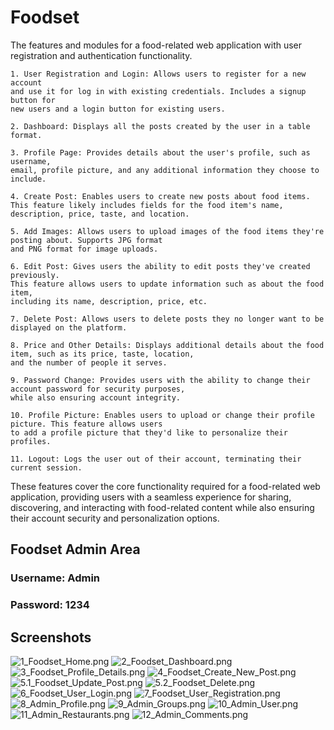 # Foodset

The features and modules for a food-related web application with user registration and authentication 
functionality.     

    1. User Registration and Login: Allows users to register for a new account 
    and use it for log in with existing credentials. Includes a signup button for 
    new users and a login button for existing users.

    2. Dashboard: Displays all the posts created by the user in a table format.

    3. Profile Page: Provides details about the user's profile, such as username, 
    email, profile picture, and any additional information they choose to include.

    4. Create Post: Enables users to create new posts about food items. 
    This feature likely includes fields for the food item's name, description, price, taste, and location.

    5. Add Images: Allows users to upload images of the food items they're posting about. Supports JPG format 
    and PNG format for image uploads.

    6. Edit Post: Gives users the ability to edit posts they've created previously. 
    This feature allows users to update information such as about the food item, 
    including its name, description, price, etc.

    7. Delete Post: Allows users to delete posts they no longer want to be displayed on the platform.

    8. Price and Other Details: Displays additional details about the food item, such as its price, taste, location, 
    and the number of people it serves.

    9. Password Change: Provides users with the ability to change their account password for security purposes,
    while also ensuring account integrity.

    10. Profile Picture: Enables users to upload or change their profile picture. This feature allows users 
    to add a profile picture that they'd like to personalize their profiles.

    11. Logout: Logs the user out of their account, terminating their current session.

These features cover the core functionality required for a food-related web application, 
providing users with a seamless experience for sharing, discovering, and interacting with 
food-related content while also ensuring their account security and personalization options.

## Foodset Admin Area
### Username: Admin
### Password: 1234

## Screenshots
![1_Foodset_Home.png](https://github.com/sibina-sto/Foodset/blob/main/image/1_Foodset_Home.png?raw=true)
![2_Foodset_Dashboard.png](https://github.com/sibina-sto/Foodset/blob/main/image/2_Foodset_Dashboard.png?raw=true)
![3_Foodset_Profile_Details.png](https://github.com/sibina-sto/Foodset/blob/main/image/3_Foodset_Profile_Details.png?raw=true)
![4_Foodset_Create_New_Post.png](https://github.com/sibina-sto/Foodset/blob/main/image/4_Foodset_Create_New_Post.png?raw=true)
![5.1_Foodset_Update_Post.png](https://github.com/sibina-sto/Foodset/blob/main/image/5.1_Foodset_Update_Post.png?raw=true)
![5.2_Foodset_Delete.png](https://github.com/sibina-sto/Foodset/blob/main/image/5.2_Foodset_Delete.png?raw=true)
![6_Foodset_User_Login.png](https://github.com/sibina-sto/Foodset/blob/main/image/6_Foodset_User_Login.png?raw=true)
![7_Foodset_User_Registration.png](https://github.com/sibina-sto/Foodset/blob/main/image/7_Foodset_User_Registration.png?raw=true)
![8_Admin_Profile.png](https://github.com/sibina-sto/Foodset/blob/main/image/8_Admin_Profile.png?raw=true)
![9_Admin_Groups.png](https://github.com/sibina-sto/Foodset/blob/main/image/9_Admin_Groups.png?raw=true)
![10_Admin_User.png](https://github.com/sibina-sto/Foodset/blob/main/image/10_Admin_User.png?raw=true)
![11_Admin_Restaurants.png](https://github.com/sibina-sto/Foodset/blob/main/image/11_Admin_Restaurants.png?raw=true)
![12_Admin_Comments.png](https://github.com/sibina-sto/Foodset/blob/main/image/12_Admin_Comments.png?raw=true)
